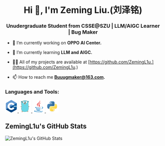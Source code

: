 <h1 align="center">Hi 👋, I'm Zeming Liu.(刘泽铭)</h1>
<h3 align="center">Unudergraduate Student from CSSE@SZU | LLM/AIGC Learner | Bug Maker</h3>

- 🔭 I’m currently working on **OPPO AI Center.**

- 🌱 I’m currently learning **LLM and AIGC.**

- 👨‍💻 All of my projects are available at [https://github.com/ZemingL1u.](https://github.com/ZemingL1u.)

- 📫 How to reach me **Buuugmaker@163.com.**

<p align="left">
</p>

<h3 align="left">Languages and Tools:</h3>
<p align="left"> <a href="https://www.w3schools.com/cpp/" target="_blank" rel="noreferrer"> <img src="https://raw.githubusercontent.com/devicons/devicon/master/icons/cplusplus/cplusplus-original.svg" alt="cplusplus" width="40" height="40"/> </a> <a href="https://golang.org" target="_blank" rel="noreferrer"> <img src="https://raw.githubusercontent.com/devicons/devicon/master/icons/go/go-original.svg" alt="go" width="40" height="40"/> </a> <a href="https://www.java.com" target="_blank" rel="noreferrer"> <img src="https://raw.githubusercontent.com/devicons/devicon/master/icons/java/java-original.svg" alt="java" width="40" height="40"/> </a> <a href="https://www.python.org" target="_blank" rel="noreferrer"> <img src="https://raw.githubusercontent.com/devicons/devicon/master/icons/python/python-original.svg" alt="python" width="40" height="40"/> </a> </p>

## ZemingL1u's GitHub Stats
![ZemingL1u's GitHub Stats](https://github-readme-stats.vercel.app/api?username=ZemingL1u&show_icons=true&theme=transparent)
